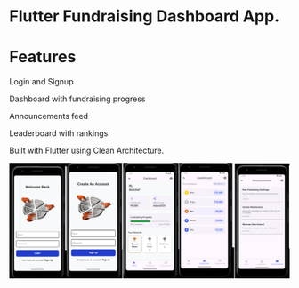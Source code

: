 # Flutter Fundraising Dashboard App.
 # Features
Login and Signup

Dashboard with fundraising progress

Announcements feed

Leaderboard with rankings

Built with Flutter using Clean Architecture.

![Flutter UI](https://github.com/thapadikshya/shecanfoundation/blob/e70cf9fa9bf751b77c5ca1618952755e71b4eb06/Screenshot.png)


